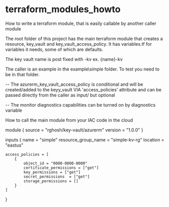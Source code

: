 # terraform_modules_howto
How to write a terraform module, that is easily callable by another caller module  


The root folder of this project has the main terraform module that creates a resource, key_vault and key_vault_access_policy.
It has variables.tf for variables it needs, some of which are defaults.

The key vault name is post fixed with -kv    ex. {name}-kv

The caller is an example in the example\simple folder. To test you need to be in that folder.


-- The azurerm_key_vault_access_policy is conditional and will be created/added to the keyy_vault VIA 'access_policies' attribute and can be passed directly from the caller as input/ but optional


-- The monitor diagnostics capabilities can be turned on by diagnostics variable


How to call the main module from your IAC code in the cloud 

module {
    source = "rghosh/key-vault/azurerm"
    version = "1.0.0"
}

inputs {
    name = "simple"
    resource_group_name = "simple-kv-rg"
    location = "eastus"

    access_policies = [
        {
            object_id = "0000-0000-0000"
            certificate_permissions = ["get"]
            key_permissions = ["get"]
            secret_permissions  = ["get"]
            storage_permissions = []
        }
    ]
}
